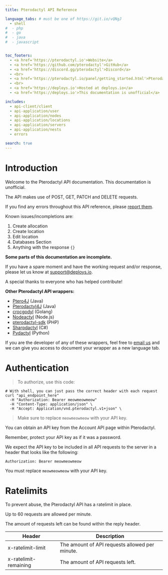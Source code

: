 ```yaml
---
title: Pterodactyl API Reference

language_tabs: # must be one of https://git.io/vQNgJ
  - shell
#  - php
#  - go
#  - java
#  - javascript


toc_footers:
  - <a href='https://pterodactyl.io'>Website</a>
  - <a href='https://github.com/pterodactyl'>GitHub</a>
  - <a href='https://discord.gg/pterodactyl'>Discord</a>
  - <br>
  - <a href='https://pterodactyl.io/panel/getting_started.html'>Pterodactyl Documentation</a>
  - <br>
  - <a href='https://deploys.io'>Hosted at deploys.io</a>
  - <a href='https://deploys.io'>This documentation is unofficial</a>

includes:
  - api-client/client
  - api-application/user
  - api-application/nodes
  - api-application/locations
  - api-application/servers
  - api-application/nests
  - errors

search: true
---
```


# Introduction

Welcome to the Pterodactyl API documentation. This documentation is unofficial.

The API makes use of POST, GET, PATCH and DELETE requests.

If you find any errors throughout this API reference, please [report them](mailto:support@deploys.io).

Known issues/incompletions are:

 1. Create allocation
 2. Create location
 3. Edit location
 4. Databases Section
 5. Anything with the response `{}`

**Some parts of this documentation are incomplete.**

If you have a spare moment and have the working request and/or response, please let us know at [support@deploys.io](mailto:support@deploys.io).

A special thanks to everyone who has helped contribute!

**Other Pterodactyl API wrappers:**

- [Ptero4J](https://github.com/stanjg/Ptero4J) (Java)
- [Pterodactyl4J](https://github.com/mattmalec/Pterodactyl4J) (Java)
- [crocgodyl](https://github.com/parkervcp/crocgodyl) (Golang)
- [Nodeactyl](https://github.com/Burchard36/Nodeactyl) (Node.js)
- [pterodactyl-sdk](https://github.com/hcgcloud/pterodactyl-sdk) (PHP)
- [Sharpdactyl](https://github.com/KadePcGames/Sharpdactyl) (C#)
- [Pydactyl](https://github.com/iamkubi/pydactyl) (Python)

If you are the developer of any of these wrappers, feel free to [email us](mailto:support@deploys.io) and we can give you access to document your wrapper as a new language tab.

# Authentication

> To authorize, use this code:

```shell
# With shell, you can just pass the correct header with each request
curl "api_endpoint_here"
  -H "Authorization: Bearer meowmeowmeow"
  -H "Content-Type: application/json" \
  -H "Accept: Application/vnd.pterodactyl.v1+json" \
```

<!---
```php
# Wrapper language conflict // WrapperA (title is wrapper's name, for example: Ptero4J)
<?php 
echo "owo";
```

```php
# Wrapper language conflict // WrapperB (title is the wrapper's name, for example: Pterodactyl4J)
<?php 
echo "mmm";
```
--->

> Make sure to replace `meowmeowmeow` with your API key.

You can obtain an API key from the Account API page within Pterodactyl.

<aside class="warning">
Remember, protect your API key as if it was a password.
</aside>

We expect the API key to be included in all API requests to the server in a header that looks like the following:

`Authorization: Bearer meowmeowmeow`

<aside class="notice">
You must replace <code>meowmeowmeow</code> with your API key.
</aside>

# Ratelimits

To prevent abuse, the Pterodactyl API has a ratelimit in place.

Up to 60 requests are allowed per minute.

The amount of requests left can be found within the reply header.

Header | Description
---|---
x-ratelimit-limit | The amount of API requests allowed per minute.
x-ratelimit-remaining | The amount of API requests left.
